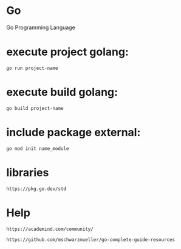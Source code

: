 # Go

Go Programming Language

# execute project golang:

```shell
go run project-name
```

# execute build golang:

```shell
go build project-name
```

# include package external:

```shell
go mod init name_module
```

# libraries
```link
https://pkg.go.dev/std
```

# Help
```link
https://academind.com/community/
```
```link
https://github.com/mschwarzmueller/go-complete-guide-resources
```